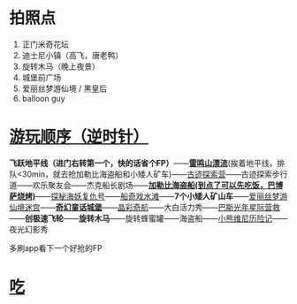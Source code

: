 # 拍照点

1. 正门米奇花坛
2. 迪士尼小镇（高飞，唐老鸭）
3. 旋转木马（晚上夜景）
4. 城堡前广场
5. 爱丽丝梦游仙境 / 黑皇后
6. balloon guy

# [游玩顺序（逆时针）](https://travel.qunar.com/travelbook/note/7067329)

**飞跃地平线（进门右转第一个，快的话省个FP）**——[**雷鸣山漂流**](https://travel.qunar.com/p-oi10068605-leimingshanpiaoliu)(挨着地平线，排队<30min，就去抢加勒比海盗船和小矮人矿车)——[古迹探索营](https://travel.qunar.com/p-oi10068601-gujitansuoying)——古迹探索步行道——欢乐聚友会——杰克船长剧场——[**加勒比海盗船(到点了可以先吃饭，巴博萨烧烤)**](https://travel.qunar.com/p-oi9506985-jialebihaidaochuan)——[探秘海妖复仇号](https://travel.qunar.com/p-oi10068595-tanmihaiyaofuchouhao)——[船奇戏水滩](https://travel.qunar.com/p-oi10068594-chuanqixishuitan)——**7个小矮人矿山车**——[爱丽丝梦游仙境迷宫](https://travel.qunar.com/p-oi9495209-ailisimengyouxianjing)——[**奇幻童话城堡**](https://travel.qunar.com/p-oi9563325-qihuantonghuachengbao)——[晶彩奇航](https://travel.qunar.com/p-oi9498208-jingcaiqihang)——大白活力秀——[巴斯光年星际营救](https://travel.qunar.com/p-oi9496031-basiguangnianxingjiying)——**创极速飞轮**——**旋转木马**——旋转蜂蜜罐——海盗船——[小熊维尼历险记](https://travel.qunar.com/p-oi9498200-xiaoxiongweinilixianji)——夜光幻影秀

多刷app看下一个好抢的FP

# [吃](https://www.bilibili.com/read/cv1872394/)

